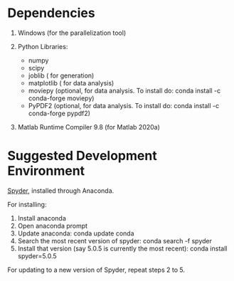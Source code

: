 # Dependencies

1. Windows (for the parallelization tool)
2. Python Libraries:
    * numpy
    * scipy
    * joblib     (          for generation) 
    * matplotlib (          for data analysis)
    * moviepy    (optional, for data analysis. To install do: conda install -c conda-forge moviepy) 
    * PyPDF2     (optional, for data analysis. To install do: conda install -c conda-forge pypdf2) 

3. Matlab Runtime Compiler 9.8 (for Matlab 2020a)


# Suggested Development Environment

[Spyder](https://www.spyder-ide.org/), installed through Anaconda.

For installing:
1. Install anaconda
2. Open anaconda prompt
3. Update anaconda: conda update conda
4. Search the most recent version of spyder: conda search -f spyder
5. Install that version (say 5.0.5 is currently the most recent): conda install spyder=5.0.5 

For updating to a new version of Spyder, repeat steps 2 to 5.
